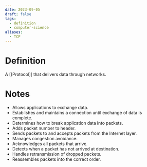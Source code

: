 ```yaml
---
date: 2023-09-05
draft: false
tags:
  - definition
  - computer-science
aliases:
  - TCP
---
```

# Definition

A [[Protocol]] that delivers data through networks.

# Notes

- Allows applications to exchange data.
- Establishes and maintains a connection until exchange of data is complete.
- Determines how to break application data into packets.
- Adds packet number to header.
- Sends packets to and accepts packets from the Internet layer.
- Manages congestion avoidance.
- Acknowledges all packets that arrive.
- Detects when a packet has not arrived at destination.
- Handles retransmission of dropped packets.
- Reassembles packets into the correct order.